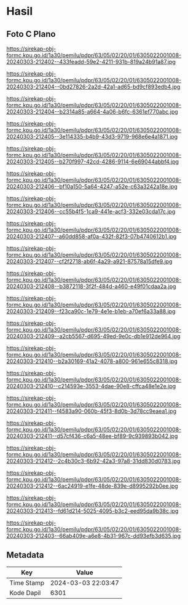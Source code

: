# Hasil

## Foto C Plano

https://sirekap-obj-formc.kpu.go.id/1a30/pemilu/pdpr/63/05/02/20/01/6305022001008-20240303-212402--433feadd-59e2-4211-931b-819a24b91a87.jpg

https://sirekap-obj-formc.kpu.go.id/1a30/pemilu/pdpr/63/05/02/20/01/6305022001008-20240303-212404--0bd27826-2a2d-42a1-ad65-bd9cf893edb4.jpg

https://sirekap-obj-formc.kpu.go.id/1a30/pemilu/pdpr/63/05/02/20/01/6305022001008-20240303-212404--b2314a85-a664-4a06-b6fc-6361ef770abc.jpg

https://sirekap-obj-formc.kpu.go.id/1a30/pemilu/pdpr/63/05/02/20/01/6305022001008-20240303-212405--3e114335-b4b9-43d3-9719-968e6e4a1871.jpg

https://sirekap-obj-formc.kpu.go.id/1a30/pemilu/pdpr/63/05/02/20/01/6305022001008-20240303-212405--b270f997-42cd-4286-9114-6e69044abbf4.jpg

https://sirekap-obj-formc.kpu.go.id/1a30/pemilu/pdpr/63/05/02/20/01/6305022001008-20240303-212406--bf10a150-5a64-4247-a52e-c63a3242a18e.jpg

https://sirekap-obj-formc.kpu.go.id/1a30/pemilu/pdpr/63/05/02/20/01/6305022001008-20240303-212406--cc55b4f5-1ca9-441e-acf3-332e03cda17c.jpg

https://sirekap-obj-formc.kpu.go.id/1a30/pemilu/pdpr/63/05/02/20/01/6305022001008-20240303-212407--a60dd858-af0a-432f-82f3-07b4740612b1.jpg

https://sirekap-obj-formc.kpu.go.id/1a30/pemilu/pdpr/63/05/02/20/01/6305022001008-20240303-212407--cf2f2718-ab6f-4a29-a921-87578a15dfe9.jpg

https://sirekap-obj-formc.kpu.go.id/1a30/pemilu/pdpr/63/05/02/20/01/6305022001008-20240303-212408--b3872118-3f2f-484d-a460-e49f01cdaa2a.jpg

https://sirekap-obj-formc.kpu.go.id/1a30/pemilu/pdpr/63/05/02/20/01/6305022001008-20240303-212409--f23ca90c-1e79-4e1e-b1eb-a70ef6a33a88.jpg

https://sirekap-obj-formc.kpu.go.id/1a30/pemilu/pdpr/63/05/02/20/01/6305022001008-20240303-212409--a2cb5567-d695-49ed-9e0c-db1e912de964.jpg

https://sirekap-obj-formc.kpu.go.id/1a30/pemilu/pdpr/63/05/02/20/01/6305022001008-20240303-212410--b2a30169-41a2-4078-a800-961e655c8318.jpg

https://sirekap-obj-formc.kpu.go.id/1a30/pemilu/pdpr/63/05/02/20/01/6305022001008-20240303-212410--c214593e-3553-4dae-90e8-cffca48e1e2e.jpg

https://sirekap-obj-formc.kpu.go.id/1a30/pemilu/pdpr/63/05/02/20/01/6305022001008-20240303-212411--f4583a90-060b-45f3-8d0b-3d78cc9eaea1.jpg

https://sirekap-obj-formc.kpu.go.id/1a30/pemilu/pdpr/63/05/02/20/01/6305022001008-20240303-212411--d57cf436-c6a5-48ee-bf89-9c939893b042.jpg

https://sirekap-obj-formc.kpu.go.id/1a30/pemilu/pdpr/63/05/02/20/01/6305022001008-20240303-212412--2c4b30c3-6b92-42a3-97a8-31dd830d0783.jpg

https://sirekap-obj-formc.kpu.go.id/1a30/pemilu/pdpr/63/05/02/20/01/6305022001008-20240303-212412--6ac24919-e1fe-48de-839e-d8995292b0ee.jpg

https://sirekap-obj-formc.kpu.go.id/1a30/pemilu/pdpr/63/05/02/20/01/6305022001008-20240303-212413--fd61d214-5025-4095-b3c2-eed95da9b38c.jpg

https://sirekap-obj-formc.kpu.go.id/1a30/pemilu/pdpr/63/05/02/20/01/6305022001008-20240303-212403--66ab409e-a6e8-4b31-967c-dd93efb3d635.jpg


## Metadata

| Key        | Value               |
| ---------- | ------------------- |
| Time Stamp | 2024-03-03 22:03:47 |
| Kode Dapil | 6301                |



